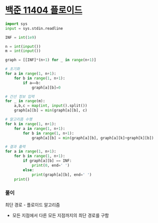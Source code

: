 # [백준 11404 플로이드](https://www.acmicpc.net/problem/11404)

```python
import sys
input = sys.stdin.readline

INF = int(1e9)

n = int(input()) 
m = int(input()) 

graph = [[INF]*(n+1) for _ in range(n+1)]

# 초기화
for a in range(1, n+1):
    for b in range(1, n+1):
        if a==b:
            graph[a][b]=0

# 간선 정보 입력
for _ in range(m):
    a,b,c = map(int, input().split())
    graph[a][b] = min(graph[a][b], c) 

# 알고리즘 수행
for k in range(1, n+1):
    for a in range(1, n+1):
        for b in range(1, n+1):
            graph[a][b] = min(graph[a][b], graph[a][k]+graph[k][b])

# 결과 출력
for a in range(1, n+1):
    for b in range(1, n+1):
        if graph[a][b] == INF:
            print(0, end=' ')
        else:
            print(graph[a][b], end=' ')
    print()
```

### 풀이

최단 경로 - 플로이드 알고리즘
- 모든 지점에서 다른 모든 지점까지의 최단 경로를 구함